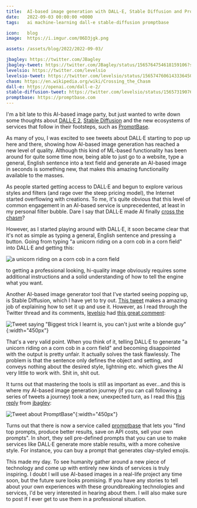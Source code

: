 ```yaml
---
title:  AI-based image generation with DALL·E, Stable Diffusion and Promptbase
date:   2022-09-03 00:00:00 +0000
tags:   ai machine-learning dall-e stable-diffusion promptbase

icon:   blog
image:  https://i.imgur.com/06D3jgk.png

assets: /assets/blog/2022/2022-09-03/

jbagley: https://twitter.com/JBagley
jbagley-tweet: https://twitter.com/JBagley/status/1565764754618159106?s=20&t=0Jsa9dz8EVNZZq3HYicFmg
levelsio: https://twitter.com/levelsio
levelsio-tweet: https://twitter.com/levelsio/status/1565747606143336450?s=20&t=0Jsa9dz8EVNZZq3HYicFmg
chasm: https://en.wikipedia.org/wiki/Crossing_the_Chasm
dall-e: https://openai.com/dall-e-2/
stable-diffusion-tweet: https://twitter.com/levelsio/status/1565731907664478209?s=20&t=UlBJZG9I0vhTkvsPNn_Bow
promptbase: https://promptbase.com
---
```


I'm a bit late to this AI-based image party, but just wanted to write down some thoughts about [DALL·E 2]({{page.dall-e}}), [Stable Diffusion]({{page.stable-diffusion-tweet}}) and the new ecosystems of services that follow in their footsteps, such as [PromptBase]({{page.promptbase}}).

As many of you, I was excited to see tweets about DALL·E starting to pop up here and there, showing how AI-based image generation has reached a new level of quality. Although this kind of ML-based functionality has been around for quite some time now, being able to just go to a website, type a general, English sentence into a text field and generate an AI-based image in seconds is something new, that makes this amazing functionality available to the masses.

As people started getting access to DALL·E and begun to explore various styles and filters (and rage over the steep pricing model), the Internet started overflowing with creations. To me, it's quite obvious that this level of common engagement in an AI-based service is unprecedented, at least in my personal filter bubble. Dare I say that DALL·E made AI finally [cross the chasm]({{page.chasm}})?

However, as I started playing around with DALL·E, it soon became clear that it's not as simple as typing a general, English sentence and pressing a button. Going from typing "a unicorn riding on a corn cob in a corn field" into DALL·E and getting this:

![a unicorn riding on a corn cob in a corn field]({{page.assets}}unicorn.jpg)

to getting a professional looking, hi-quality image obviously requires some additional instructions and a solid understanding of how to tell the engine what you want.

Another AI-based image generator tool that I've started seeing popping up, is Stable Diffusion, which I have yet to try out. [This tweet]({{page.stable-diffusion-tweet}}) makes a amazing job of explaining how to set it up and use it. However, as I read through the Twitter thread and its comments, [levelsio]({{page.levelsio}}) had [this great comment]({{page.levelsio-tweet}}):

![Tweet saying "Biggest trick I learnt is, you can't just write a blonde guy"]({{page.assets}}levelsio-tweet.jpg){:width="450px"}

That's a very valid point. When you think of it, telling DALL·E to generate "a unicorn riding on a corn cob in a corn field" and becoming disappointed with the output is pretty unfair. It actually solves the task flawlessly. The problem is that the sentence only defines the object and setting, and conveys nothing about the desired style, lightning etc. which gives the AI very little to work with. Shit in, shit out.

It turns out that mastering the tools is still as important as ever...and this is where my AI-based image generation journey (if you can call following a series of tweets a journey) took a new, unexpected turn, as I read this [this reply]({{page.jbagley-tweet}}) from [jbagley]({{page.jbagley}}):

![Tweet about PromptBase"]({{page.assets}}jbagley-tweet.jpg){:width="450px"}

Turns out that there is now a service called [promptbase]({{page.promptbase}}) that lets you "find top prompts, produce better results, save on API costs, sell your own prompts". In short, they sell pre-defined prompts that you can use to make services like DALL·E generate more stable results, with a more cohesive style. For instance, you can buy a prompt that generates clay-styled emojis.

This made my day. To see humanity gather around a new piece of technology and come up with entirely new kinds of services is truly inspiring. I doubt I will use AI-based images in a real-life project any time soon, but the future sure looks promising. If you have any stories to tell about your own experiences with these groundbreaking technologies and services, I'd be very interested in hearing about them. I will also make sure to post if I ever get to use them in a professional situation.